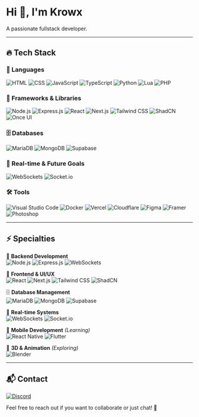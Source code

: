 # Hi 👋, I'm Krowx

A passionate fullstack developer.

---

## 🔥 Tech Stack  

### 🔧 Languages  
![HTML](https://img.shields.io/badge/HTML5-000000?style=for-the-badge&logo=html5&logoColor=6A0DAD)  ![CSS](https://img.shields.io/badge/CSS3-000000?style=for-the-badge&logo=css3&logoColor=6A0DAD)  ![JavaScript](https://img.shields.io/badge/JavaScript-000000?style=for-the-badge&logo=javascript&logoColor=6A0DAD)  ![TypeScript](https://img.shields.io/badge/TypeScript-000000?style=for-the-badge&logo=typescript&logoColor=6A0DAD)  ![Python](https://img.shields.io/badge/Python-000000?style=for-the-badge&logo=python&logoColor=6A0DAD)  ![Lua](https://img.shields.io/badge/Lua-000000?style=for-the-badge&logo=lua&logoColor=6A0DAD)  ![PHP](https://img.shields.io/badge/PHP-000000?style=for-the-badge&logo=php&logoColor=6A0DAD)  

### 🚀 Frameworks & Libraries  
![Node.js](https://img.shields.io/badge/Node.js-000000?style=for-the-badge&logo=nodedotjs&logoColor=6A0DAD)  ![Express.js](https://img.shields.io/badge/Express.js-000000?style=for-the-badge&logo=express&logoColor=6A0DAD)  ![React](https://img.shields.io/badge/React-000000?style=for-the-badge&logo=react&logoColor=6A0DAD)  ![Next.js](https://img.shields.io/badge/Next.js-000000?style=for-the-badge&logo=nextdotjs&logoColor=6A0DAD)  ![Tailwind CSS](https://img.shields.io/badge/TailwindCSS-000000?style=for-the-badge&logo=tailwindcss&logoColor=6A0DAD)  ![ShadCN](https://img.shields.io/badge/ShadCN-000000?style=for-the-badge&logo=vercel&logoColor=6A0DAD)  ![Once UI](https://img.shields.io/badge/OnceUI-000000?style=for-the-badge&logo=react&logoColor=6A0DAD)  

### 🗄️ Databases  
![MariaDB](https://img.shields.io/badge/MariaDB-000000?style=for-the-badge&logo=mariadb&logoColor=6A0DAD)  ![MongoDB](https://img.shields.io/badge/MongoDB-000000?style=for-the-badge&logo=mongodb&logoColor=6A0DAD)  ![Supabase](https://img.shields.io/badge/Supabase-000000?style=for-the-badge&logo=supabase&logoColor=6A0DAD)  

### 🔄 Real-time & Future Goals  
![WebSockets](https://img.shields.io/badge/WebSockets-000000?style=for-the-badge&logo=websocket&logoColor=6A0DAD)  ![Socket.io](https://img.shields.io/badge/Socket.io-000000?style=for-the-badge&logo=socketdotio&logoColor=6A0DAD)  

### 🛠 Tools  
![Visual Studio Code](https://img.shields.io/badge/VS%20Code-000000?style=for-the-badge&logo=visualstudiocode&logoColor=6A0DAD)  ![Docker](https://img.shields.io/badge/Docker-000000?style=for-the-badge&logo=docker&logoColor=6A0DAD)  ![Vercel](https://img.shields.io/badge/Vercel-000000?style=for-the-badge&logo=vercel&logoColor=6A0DAD)  ![Cloudflare](https://img.shields.io/badge/Cloudflare-000000?style=for-the-badge&logo=cloudflare&logoColor=6A0DAD)  ![Figma](https://img.shields.io/badge/Figma-000000?style=for-the-badge&logo=figma&logoColor=6A0DAD)  ![Framer](https://img.shields.io/badge/Framer-000000?style=for-the-badge&logo=framer&logoColor=6A0DAD)  ![Photoshop](https://img.shields.io/badge/Photoshop-000000?style=for-the-badge&logo=adobephotoshop&logoColor=6A0DAD)  

---

## ⚡ Specialties  

🎯 **Backend Development**  
![Node.js](https://img.shields.io/badge/Node.js-000000?style=for-the-badge&logo=nodedotjs&logoColor=6A0DAD)  ![Express.js](https://img.shields.io/badge/Express.js-000000?style=for-the-badge&logo=express&logoColor=6A0DAD)  ![WebSockets](https://img.shields.io/badge/WebSockets-000000?style=for-the-badge&logo=websocket&logoColor=6A0DAD)  

🎨 **Frontend & UI/UX**  
![React](https://img.shields.io/badge/React-000000?style=for-the-badge&logo=react&logoColor=6A0DAD)  ![Next.js](https://img.shields.io/badge/Next.js-000000?style=for-the-badge&logo=nextdotjs&logoColor=6A0DAD)  ![Tailwind CSS](https://img.shields.io/badge/TailwindCSS-000000?style=for-the-badge&logo=tailwindcss&logoColor=6A0DAD)  ![ShadCN](https://img.shields.io/badge/ShadCN-000000?style=for-the-badge&logo=vercel&logoColor=6A0DAD)  

🗄 **Database Management**  
![MariaDB](https://img.shields.io/badge/MariaDB-000000?style=for-the-badge&logo=mariadb&logoColor=6A0DAD)  ![MongoDB](https://img.shields.io/badge/MongoDB-000000?style=for-the-badge&logo=mongodb&logoColor=6A0DAD)  ![Supabase](https://img.shields.io/badge/Supabase-000000?style=for-the-badge&logo=supabase&logoColor=6A0DAD)  

🔄 **Real-time Systems**  
![WebSockets](https://img.shields.io/badge/WebSockets-000000?style=for-the-badge&logo=websocket&logoColor=6A0DAD)  ![Socket.io](https://img.shields.io/badge/Socket.io-000000?style=for-the-badge&logo=socketdotio&logoColor=6A0DAD)  

📱 **Mobile Development** *(Learning)*  
![React Native](https://img.shields.io/badge/React%20Native-000000?style=for-the-badge&logo=react&logoColor=6A0DAD)  ![Flutter](https://img.shields.io/badge/Flutter-000000?style=for-the-badge&logo=flutter&logoColor=6A0DAD)  

🎥 **3D & Animation** *(Exploring)*  
![Blender](https://img.shields.io/badge/Blender-000000?style=for-the-badge&logo=blender&logoColor=6A0DAD)  

---

## 📬 Contact  
[![Discord](https://img.shields.io/badge/Discord-000000?style=for-the-badge&logo=discord&logoColor=6A0DAD)](https://discord.com/users/1103038390481465434)  

Feel free to reach out if you want to collaborate or just chat! 🚀
